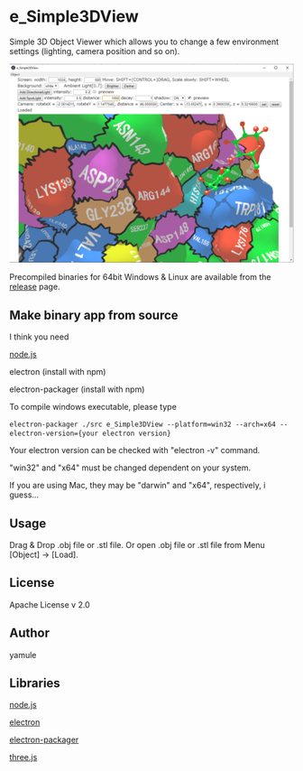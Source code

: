 # e_Simple3DView
Simple 3D Object Viewer which allows you to change a few environment settings (lighting, camera position and so on).


<img src="https://raw.githubusercontent.com/yamule/e_Simple3DView/master/docs/img/example_1.png" width="600px">


Precompiled binaries for 64bit Windows & Linux are available from the [release](https://github.com/yamule/e_Simple3DView/releases) page.


## Make binary app from source
I think you need

[node.js](https://nodejs.org/)

electron (install with npm)

electron-packager (install with npm)

To compile windows executable, please type
```
electron-packager ./src e_Simple3DView --platform=win32 --arch=x64 --electron-version={your electron version}
```
Your electron version can be checked with "electron -v" command.

"win32" and "x64" must be changed dependent on your system.

If you are using Mac, they may be "darwin" and "x64", respectively, i guess...


## Usage
Drag & Drop .obj file or .stl file.
Or open .obj file or .stl file from Menu [Object] -> [Load].


## License
Apache License v 2.0


## Author
yamule

## Libraries
[node.js](https://nodejs.org/)

[electron](https://github.com/electron/electron)

[electron-packager](https://github.com/electron/electron-packager)

[three.js](https://threejs.org/)
